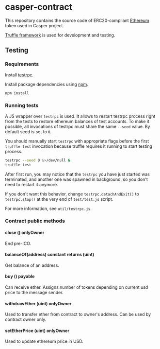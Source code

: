 # casper-contract

This repository contains the source code of ERC20-compliant  [Ethereum](https://ethereum.org/) token used in Casper project.

[Truffle framework](http://truffleframework.com/) is used for development and testing.

## Testing

### Requirements

Install [testrpc](https://github.com/ethereumjs/testrpc).

Install package dependencies using [npm](https://www.npmjs.com/).

```sh
npm install
```

### Running tests

A JS wrapper over `testrpc` is used. It allows to restart testrpc process right from the tests to restore ethereum balances of test accounts. To make it possible, all invocations of testrpc must share the same `--seed` value. By default seed is set to `0`.

You should manually start `testrpc` with appropriate flags before the first `truffle test` invocation because truffle requires it running to start testing process.

```sh
testrpc --seed 0 &>/dev/null &
truffle test
```

After first run, you may notice that the `testrpc` you have just started was terminated, and another one was spawned in background, so you don't need to restart it anymore.

If you don't want this behavior, change `testrpc.detachAndExit()` to `testrpc.stop()` at the very end of `test/test.js` script.

For more information, see `util/testrpc.js`.


### Contract public methods

#### close () onlyOwner

End pre-ICO.

#### balanceOf(address) constant returns (uint)

Get balance of an address.

#### buy () payable

Can receive ether. Assigns number of tokens depending on current usd price to the message sender.

#### withdrawEther (uint) onlyOwner

Used to transfer ether from contract to owner's address. Can be used by contract owner only.

#### setEtherPrice (uint) onlyOwner

Used to update ethereum price in USD.
